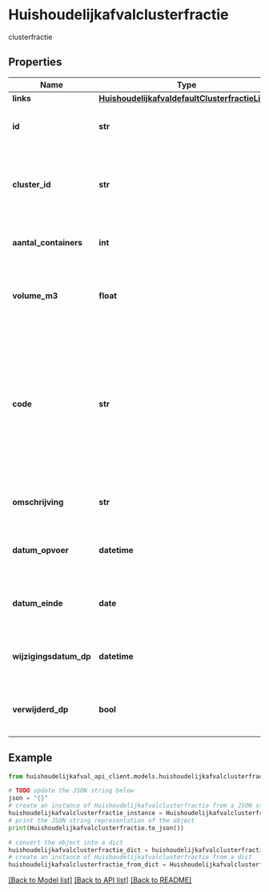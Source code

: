 # Huishoudelijkafvalclusterfractie

clusterfractie

## Properties

Name | Type | Description | Notes
------------ | ------------- | ------------- | -------------
**links** | [**HuishoudelijkafvaldefaultClusterfractieLinks**](HuishoudelijkafvaldefaultClusterfractieLinks.md) |  | 
**id** | **str** | Uniek identificerend kenmerk van clusterfractie | 
**cluster_id** | **str** | Uniek identificerend kenmerk van cluster waaraan de container is gerelateerd | [optional] 
**aantal_containers** | **int** | Aantal containers per clusterfractie | [optional] 
**volume_m3** | **float** | De som van het volume (m3) van containers per clusterfractie | [optional] 
**code** | **str** | Code afvalfractie zoals door Welvaarts is aanleverd. 1 - Rest, 2 - Glas, 3 - Papier, 4 - Plastic, 5 - Textiel, 6 - GFT, 7 - Grof, 8 - PMD, 9 - Brood, -999 - Onbekend | [optional] 
**omschrijving** | **str** | Afvalfractie zoals door Welvaarts is aangeleverd | [optional] 
**datum_opvoer** | **datetime** | De datum waarop de cluster in het systeem is opgevoerd. | [optional] 
**datum_einde** | **date** | De datum waarop de cluster in het systeem is eindigd. | [optional] 
**wijzigingsdatum_dp** | **datetime** | De datum waarop de cluster in het systeem is gewijzigd. | [optional] 
**verwijderd_dp** | **bool** | indicatie of het object verwijderd is bij de bronhouder | [optional] 

## Example

```python
from huishoudelijkafval_api_client.models.huishoudelijkafvalclusterfractie import Huishoudelijkafvalclusterfractie

# TODO update the JSON string below
json = "{}"
# create an instance of Huishoudelijkafvalclusterfractie from a JSON string
huishoudelijkafvalclusterfractie_instance = Huishoudelijkafvalclusterfractie.from_json(json)
# print the JSON string representation of the object
print(Huishoudelijkafvalclusterfractie.to_json())

# convert the object into a dict
huishoudelijkafvalclusterfractie_dict = huishoudelijkafvalclusterfractie_instance.to_dict()
# create an instance of Huishoudelijkafvalclusterfractie from a dict
huishoudelijkafvalclusterfractie_from_dict = Huishoudelijkafvalclusterfractie.from_dict(huishoudelijkafvalclusterfractie_dict)
```
[[Back to Model list]](../README.md#documentation-for-models) [[Back to API list]](../README.md#documentation-for-api-endpoints) [[Back to README]](../README.md)


